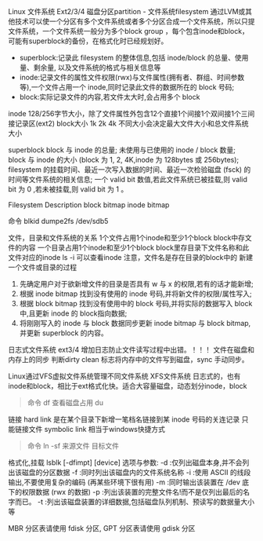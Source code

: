 Linux 文件系统 Ext2/3/4
磁盘分区partition - 文件系统filesystem
通过LVM或其他技术可以使一个分区有多个文件系统或者多个分区合成一个文件系统，所以只提文件系统，一个文件系统一般分为多个block group ，每个包含inode和block，可能有superblock的备份，在格式化时已经规划好。

- superblock:记录此 filesystem 的整体信息,包括 inode/block 的总量、使用量、剩余量, 以及文件系统的格式与相关信息等
- inode:记录文件的属性文件权限(rwx)与文件属性(拥有者、群组、时间参数等),一个文件占用一个 inode,同时记录此文件的数据所在的 block 号码;
- block:实际记录文件的内容,若文件太大时,会占用多个 block

inode 128/256字节大小，除了文件属性外包含12个直接1个间接1个双间接1个三间接记录区(ext2)
block大小 1k 2k 4k 不同大小会决定最大文件大小和总文件系统大小

superblock
block 与 inode 的总量;
未使用与已使用的 inode / block 数量;
block 与 inode 的大小 (block 为 1, 2, 4K,inode 为 128bytes 或 256bytes);
filesystem 的挂载时间、最近一次写入数据的时间、最近一次检验磁盘 (fsck) 的时间等文件系统的相关信息;
一个 valid bit 数值,若此文件系统已被挂载,则 valid bit 为 0 ,若未被挂载,则 valid bit 为 1 。

Filesystem Description
block bitmap 
inode bitmap

命令
blkid
dumpe2fs /dev/sdb5

文件，目录和文件系统的关系
1个文件占用1个inode和至少1个block
block中存文件的内容
一个目录占用1个inode和至少1个block
block里存目录下文件名称和此文件对应的inode
ls -i 可以查看inode
注意，文件名是存在目录的block中的
新建一个文件或目录的过程
1.  先确定用户对于欲新增文件的目录是否具有 w 与 x 的权限,若有的话才能新增;
2.  根据 inode bitmap 找到没有使用的 inode 号码,并将新文件的权限/属性写入;
3.  根据 block bitmap 找到没有使用中的 block 号码,并将实际的数据写入 block 中,且更新 inode 的 block指向数据;
4.  将刚刚写入的 inode 与 block 数据同步更新 inode bitmap 与 block bitmap,并更新 superblock 的内容。

日志式文件系统
ext3/4 增加日志防止文件读写过程中出错。！！！
文件在磁盘和内存上的同步
判断dirty clean 标志将内存中的文件写到磁盘，sync 手动同步。

Linux通过VFS虚拟文件系统管理不同文件系统
XFS文件系统 日志式的，也有inode和block，相比于ext格式化快。适合大容量磁盘，动态划分inode，block

> 命令
df 查看磁盘占用
du 

链接
hard link 是在某个目录下新增一笔档名链接到某 inode 号码的关连记录
只能链接文件
symbolic link 相当于windows快捷方式

>命令
ln -sf 来源文件 目标文件

格式化,挂载
lsblk [-dfimpt] [device]
选项与参数:
-d :仅列出磁盘本身,并不会列出该磁盘的分区数据
-f :同时列出该磁盘内的文件系统名称
-i :使用 ASCII 的线段输出,不要使用复杂的编码 (再某些环境下很有用)
-m :同时输出该装置在 /dev 底下的权限数据 (rwx 的数据)
-p :列出该装置的完整文件名!而不是仅列出最后的名字而已。
-t :列出该磁盘装置的详细数据,包括磁盘队列机制、预读写的数据量大小等

MBR 分区表请使用 fdisk 分区, GPT 分区表请使用 gdisk 分区























